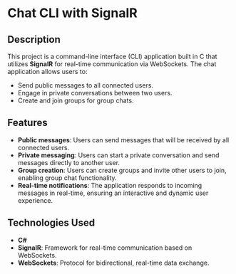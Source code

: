 # Chat CLI with SignalR

## Description

This project is a command-line interface (CLI) application built in C that utilizes **SignalR** for real-time communication via WebSockets. The chat application allows users to:

- Send public messages to all connected users.
- Engage in private conversations between two users.
- Create and join groups for group chats.

## Features

- **Public messages**: Users can send messages that will be received by all connected users.
- **Private messaging**: Users can start a private conversation and send messages directly to another user.
- **Group creation**: Users can create groups and invite other users to join, enabling group chat functionality.
- **Real-time notifications**: The application responds to incoming messages in real-time, ensuring an interactive and dynamic user experience.

## Technologies Used

- **C#**
- **SignalR**: Framework for real-time communication based on WebSockets.
- **WebSockets**: Protocol for bidirectional, real-time data exchange.

